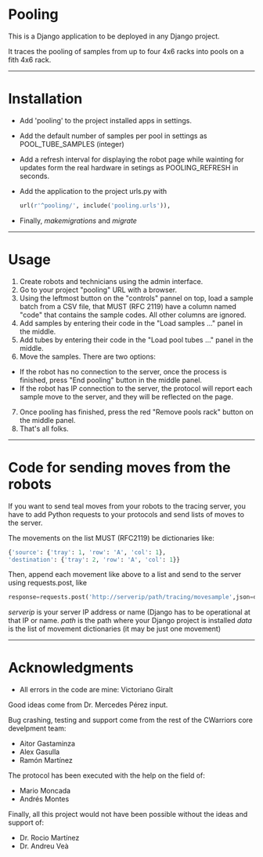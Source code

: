 # Pooling

This is a Django application to be deployed in any Django project.

It traces the pooling of samples from up to four 4x6 racks into pools on a fith 4x6 rack.

--------------
# Installation

- Add 'pooling' to the project installed apps in settings.
- Add the default number of samples per pool in settings as POOL_TUBE_SAMPLES (integer)
- Add a refresh interval for displaying the robot page while wainting for updates form the real hardware in setings as POOLING_REFRESH in seconds.
- Add the application to the project urls.py with

   ```python
   url(r'^pooling/', include('pooling.urls')),
   ```

- Finally, _makemigrations_ and _migrate_

--------------
# Usage

1. Create robots and technicians using the admin interface.
2. Go to your project "pooling" URL with a browser.
3. Using the leftmost button on the "controls" pannel on top, load a sample batch from a CSV file, that MUST (RFC 2119) have a column named "code" that contains the sample codes. All other columns are ignored.
4. Add samples by entering their code in the "Load samples ..." panel in the middle.
5. Add tubes by entering their code in the "Load pool tubes ..." panel in the middle.
6. Move the samples. There are two options:
  - If the robot has no connection to the server, once the process is finished, press "End pooling" button in the middle panel.
  - If the robot has IP connection to the server, the protocol will report each sample move to the server, and they will be reflected on the page.
7. Once pooling has finished, press the red "Remove pools rack" button on the middle panel.
8. That's all folks.

--------------
# Code for sending moves from the robots

If you want to send teal moves from your robots to the tracing server, you have to add Python requests to your protocols and send lists of moves to the server. 

The movements on the list MUST (RFC2119) be dictionaries like:

   ```python
   {'source': {'tray': 1, 'row': 'A', 'col': 1}, 
   'destination': {'tray': 2, 'row': 'A', 'col': 1}}
   ```

Then, append each movement like above to a list and send to the server using requests.post, like

   ```python
   response=requests.post('http://serverip/path/tracing/movesample',json=data)
   ```

_serverip_ is your server IP address or name (Django has to be operational at that IP or name.
_path_ is the path where your Django project is installed
_data_ is the list of movement dictionaries (it may be just one movement)

--------------
# Acknowledgments

- All errors in the code are mine: Victoriano Giralt

Good ideas come from Dr. Mercedes Pérez input.

Bug crashing, testing and support come from the rest of the CWarriors core develpment team:

- Aitor Gastaminza
- Alex Gasulla
- Ramón Martínez

The protocol has been executed with the help on the field of:

- Mario Moncada
- Andrés Montes

Finally, all this project would not have been possible without the ideas and support of:

- Dr. Rocio Martínez
- Dr. Andreu Veà

